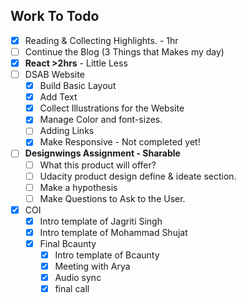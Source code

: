 ## Work To Todo
- [x] Reading & Collecting Highlights. - 1hr
- [ ] Continue the Blog (3 Things that Makes my day)
- [x] **React >2hrs** - Little Less
- [ ] DSAB Website
  - [x] Build Basic Layout
  - [x] Add Text
  - [x] Collect Illustrations for the Website
  - [x] Manage Color and font-sizes.
  - [ ] Adding Links
  - [x] Make Responsive - Not completed yet!
- [ ] **Designwings Assignment - Sharable**
  - [ ] What this product will offer?
  - [ ] Udacity product design define & ideate section.
  - [ ] Make a hypothesis
  - [ ] Make Questions to Ask to the User.
- [x] COI 
  - [x] Intro template of Jagriti Singh
  - [x] Intro template of Mohammad Shujat
  - [x] Final Bcaunty
    - [x] Intro template of Bcaunty
    - [x] Meeting with Arya
    - [x] Audio sync
    - [x] final call
